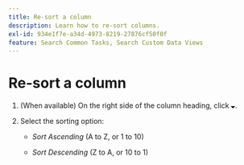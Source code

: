 ```yaml
---
title: Re-sort a column
description: Learn how to re-sort columns.
exl-id: 934e1f7e-a34d-4973-8219-27876cf50f0f
feature: Search Common Tasks, Search Custom Data Views
---
```

# Re-sort a column

1. (When available) On the right side of the column heading, click ![Down arrow](/help/search-social-commerce/assets/arrow-down-expand.png "Down arrow").

1. Select the sorting option:

   * *Sort Ascending* (A to Z, or 1 to 10)

   * *Sort Descending* (Z to A, or 10 to 1)
